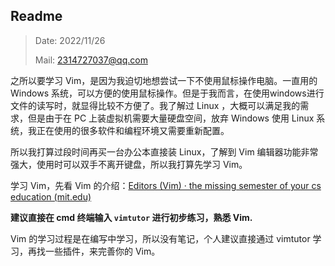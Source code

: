 ## Readme

> Date: 2022/11/26
>
> Mail: 2314727037@qq.com





之所以要学习 Vim，是因为我迫切地想尝试一下不使用鼠标操作电脑。一直用的 Windows 系统，可以方便的使用鼠标操作。但是于我而言，在使用windows进行文件的读写时，就显得比较不方便了。我了解过 Linux ，大概可以满足我的需求，但是由于在 PC 上装虚拟机需要大量硬盘空间，放弃 Windows 使用 Linux 系统，我正在使用的很多软件和编程环境又需要重新配置。

所以我打算过段时间再买一台办公本直接装 Linux，了解到 Vim 编辑器功能非常强大，使用时可以双手不离开键盘，所以我打算先学习 Vim。

学习 Vim，先看 Vim 的介绍：[Editors (Vim) · the missing semester of your cs education (mit.edu)](https://missing.csail.mit.edu/2020/editors/)

**建议直接在 cmd 终端输入 `vimtutor` 进行初步练习，熟悉 Vim.**



Vim 的学习过程是在编写中学习，所以没有笔记，个人建议直接通过 vimtutor 学习，再找一些插件，来完善你的 Vim。